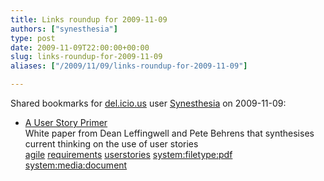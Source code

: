```yaml
---
title: Links roundup for 2009-11-09
authors: ["synesthesia"]
type: post
date: 2009-11-09T22:00:00+00:00
slug: links-roundup-for-2009-11-09 
aliases: ["/2009/11/09/links-roundup-for-2009-11-09"]

---
```

Shared bookmarks for [del.icio.us][1] user [Synesthesia][2] on 2009-11-09:

  * [A User Story Primer][3]  
    White paper from Dean Leffingwell and Pete Behrens that synthesises current thinking on the use of user stories  
    [agile][4] [requirements][5] [userstories][6] [system:filetype:pdf][7] [system:media:document][8]

 [1]: https://del.icio.us/
 [2]: https://del.icio.us/synesthesia
 [3]: https://scalingsoftwareagility.files.wordpress.com/2009/11/user-story-primer.pdf
 [4]: https://delicious.com/synesthesia/agile
 [5]: https://delicious.com/synesthesia/requirements
 [6]: https://delicious.com/synesthesia/userstories
 [7]: https://delicious.com/synesthesia/system%3Afiletype%3Apdf
 [8]: https://delicious.com/synesthesia/system%3Amedia%3Adocument